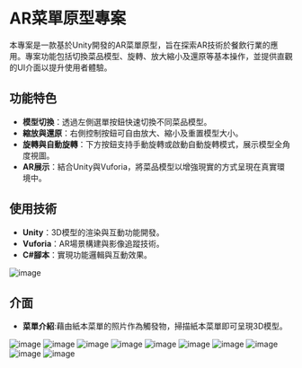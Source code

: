 # AR菜單原型專案

本專案是一款基於Unity開發的AR菜單原型，旨在探索AR技術於餐飲行業的應用。專案功能包括切換菜品模型、旋轉、放大縮小及還原等基本操作，並提供直觀的UI介面以提升使用者體驗。

## 功能特色
- **模型切換**：透過左側選單按鈕快速切換不同菜品模型。
- **縮放與還原**：右側控制按鈕可自由放大、縮小及重置模型大小。
- **旋轉與自動旋轉**：下方按鈕支持手動旋轉或啟動自動旋轉模式，展示模型全角度視圖。
- **AR展示**：結合Unity與Vuforia，將菜品模型以增強現實的方式呈現在真實環境中。

## 使用技術
- **Unity**：3D模型的渲染與互動功能開發。
- **Vuforia**：AR場景構建與影像追蹤技術。
- **C#腳本**：實現功能邏輯與互動效果。

![image](https://github.com/user-attachments/assets/7c8085eb-978d-4804-91fa-be0c9018e0a9)


## 介面
- **菜單介紹**:藉由紙本菜單的照片作為觸發物，掃描紙本菜單即可呈現3D模型。

![image](https://github.com/user-attachments/assets/80b36567-5385-441a-bee7-864a2f8d4dd0)
![image](https://github.com/user-attachments/assets/e52bc681-9d6b-4f1b-9308-05114cd89472)
![image](https://github.com/user-attachments/assets/52ea9aa9-114f-4bfb-bc7d-c51f9becc8e5)
![image](https://github.com/user-attachments/assets/4ba34fe4-aa6e-46a2-b44c-ec9f7530714b)
![image](https://github.com/user-attachments/assets/21203033-8102-4c6f-a8ad-cb519fe1d124)
![image](https://github.com/user-attachments/assets/dad5fe11-2432-4de5-88e5-6947f6a07f05)
![image](https://github.com/user-attachments/assets/7cfbf5e2-bdb3-4b51-909e-d11a79f453d1)
![image](https://github.com/user-attachments/assets/c9361ec7-f666-4e73-bcd5-19c12ded7bda)
![image](https://github.com/user-attachments/assets/bad57630-6658-4c6b-a1ab-a48fb0ca3798)
![image](https://github.com/user-attachments/assets/937ede88-2b07-49f5-b4d7-3b56c49da0f3)

